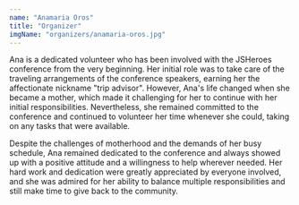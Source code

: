 ```yaml
---
name: "Anamaria Oros"
title: "Organizer"
imgName: "organizers/anamaria-oros.jpg"
---
```


Ana is a dedicated volunteer who has been involved with the JSHeroes conference from the very beginning. Her initial role was to take care of the traveling arrangements of the conference speakers, earning her the affectionate nickname "trip advisor".
However, Ana's life changed when she became a mother, which made it challenging for her to continue with her initial responsibilities. Nevertheless, she remained committed to the conference and continued to volunteer her time whenever she could, taking on any tasks that were available.

Despite the challenges of motherhood and the demands of her busy schedule, Ana remained dedicated to the conference and always showed up with a positive attitude and a willingness to help wherever needed. Her hard work and dedication were greatly appreciated by everyone involved, and she was admired for her ability to balance multiple responsibilities and still make time to give back to the community.
